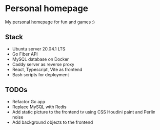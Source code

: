 # Personal homepage

[My personal homepage](https://jantuovin.fi) for fun and games :)

## Stack

- Ubuntu server 20.04.1 LTS
- Go Fiber API
- MySQL database on Docker
- Caddy server as reverse proxy
- React, Typescript, Vite as frontend 
- Bash scripts for deployment

## TODOs

- Refactor Go app
- Replace MySQL with Redis
- Add static picture to the frontend tv using CSS Houdini paint and Perlin noise
- Add background objects to the frontend
